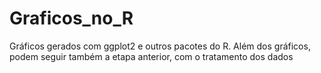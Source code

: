 # Graficos_no_R
Gráficos gerados com ggplot2 e outros pacotes do R. Além dos gráficos, podem seguir também a etapa anterior, com o tratamento dos dados
